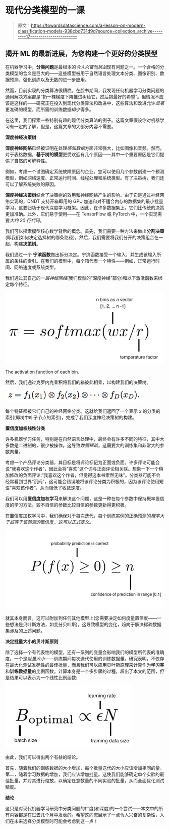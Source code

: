 # 现代分类模型的一课

> 原文：<https://towardsdatascience.com/a-lesson-on-modern-classification-models-938cbd731d9d?source=collection_archive---------17----------------------->

## 揭开 ML 的最新进展，为您构建一个更好的分类模型

在机器学习中，**分类问题**是最根本的*令人兴奋*而*挑战*现有问题之一。一个合格的分类模型的含义是巨大的——这些模型被用于自然语言处理文本分类、图像识别、数据预测、强化训练以及无数的进一步应用。

然而，目前实现的分类算法很糟糕。在脸书期间，我发现任何机器学习分类问题的通用解决方案都是“扔一棵梯度下降推进树给它，然后抱最好的希望”。但情况不应该是这样的——研究正在投入到现代分类算法和改进中，这些算法和改进允许*显著*更准确的模型，而所需的训练数据却少得多。

在这里，我们探索一些特别有趣的现代分类算法的例子。这篇文章假设你对机器学习有一定的了解，但是，这篇文章的大部分内容不需要。

**深度神经决策树**

**深度神经网络**已经被证明在处理*感知数据*方面非常强大，比如图像和音频。然而，对于表格数据，**基于树的模型**更受欢迎有几个原因——其中一个重要原因是它们提供了自然的可解释性。

例如，考虑一个试图确定系统故障原因的企业。您可以使用几个参数创建一个预测模型，例如网络速度、正常运行时间、线程处理和系统类型。有了决策树，我们还可以了解系统失败的原因。

**深度神经决策树**结合了决策树的效用和神经网络产生的影响。由于它是通过神经网络实现的，DNDT 支持开箱即用的 GPU 加速和对不适合内存的数据集的最小批量学习，这要归功于现代深度学习框架。因此，在许多数据集上，它们比传统的决策更加准确。此外，它们易于使用——在 TensorFlow 或 PyTorch 中，一个实现需要*大约 20 行代码*。

我们可以探索模型核心数学背后的概念。首先，我们需要一种方法来做出**分割决策**(即我们如何决定选择树的哪条路径)。然后，我们需要将我们分开的决策组合在一起，构建**决策树**。

我们通过一个 **宁滨函数**做出拆分决定。宁滨函数接受一个输入，并生成该输入所属的条柱的索引。在我们的模型中，每个箱代表一个特性——例如，正常运行时间、网络速度或系统类型。

我们通过其自己的*一层神经网络*(我们模型的“深度神经”部分)和以下激活函数来绑定每个特征。

![](img/249d961cab771cf7fd9dc8ddd1ab92ee.png)

The activation function of each bin.

然后，我们通过克罗内克乘积将我们的箱彼此相乘，以构建我们的决策树。

![](img/f10944bafc798b45f9b1564357027337.png)

每个特征都被它们自己的神经网络分类。这就给我们返回了一个表示 *x* 的分类的索引(即树中叶子节点的索引)，完成了我们深度神经决策树的构建。

**置信度加权线性分类**

许多机器学习任务，特别是在自然语言处理中，最终会有许多不同的特征，其中大多数是二进制的，很少被操作。这导致*数据稀疏*，这需要大的训练集和非常大的参数向量。

考虑一个产品评论分类器，其目标是将评论标记为正面或负面。许多评论可能会说“我喜欢这个作者”，因此会将“喜欢”这个词与正面评论相关联。想象一下一个稍加修改的负面评论:“我喜欢这个作者，但觉得这本书索然无味”。分类器可能不会经常看到世界“沉闷”，这可能会错误地将该评论分类为积极的，因为该评论使用短语“喜欢该作者”，从而降低了收敛速度。

我们可以用**置信度加权学习**来解决这个问题，这是一种在每个参数中保持概率置信度的学习方法。较不自信的参数比较自信的参数更新得更积极。

在置信度加权学习中，我们确保对于每次迭代，每个训练实例的正确预测的*概率大于或等于该预测的*置信度。*这可以正式定义。*

![](img/e6d0df5f54c2290002cd5539b153b20d.png)

就其本身而言，这可以附加到任何其他模型上(您需要决定如何度量置信度——一些想法是贝叶斯方法，如变分贝叶斯)。这导致模型的变化，趋向于解决稀疏数据集涉及的上述问题。

**决定批量大小的贝叶斯原则**

除了选择一个有代表性的模型，还有一系列的变量会影响我们的模型所代表的准确度。一个是*批量大小*——训练期间每次迭代使用的训练数据量。研究表明，不仅存在最大化测试准确性的最佳批量，而且我们可以应用贝叶斯原理来计算作为**学习率**和**训练数据量**的比例函数。计算本身是一个多步骤的过程，超出了本文的范围，但是结果可以表示为一个线性比例函数:

![](img/7c9fb6a5db302790dd9d43c40adfd6f7.png)

由此，我们可以得出两个有益的结论。

首先，随着我们的训练数据的大小增加，每个批量迭代的大小应该增加相同的量。第二，随着学习数据的增加，我们应该增加批量。这使我们能够确定单个实验的最佳批量，并对其进行缩放，以确定任意数量的不同实验的批量，从而全面优化测试精度。

**结论**

这只是对现代机器学习研究中分类问题的广度(和深度)的一个尝试——本文中的所有内容都是在过去几个月中发表的。希望这向您展示了一点令人兴奋的复杂性，人们在未来选择分类模型时可能会考虑到这一点！